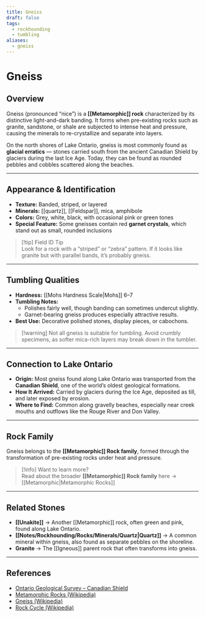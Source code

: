 ```yaml
---
title: Gneiss
draft: false
tags:
  - rockhounding
  - tumbling
aliases:
  - gneiss
---
```

# Gneiss

## Overview
Gneiss (pronounced “nice”) is a **[[Metamorphic]] rock** characterized by its distinctive light-and-dark banding. It forms when pre-existing rocks such as granite, sandstone, or shale are subjected to intense heat and pressure, causing the minerals to re-crystallize and separate into layers.  

On the north shores of Lake Ontario, gneiss is most commonly found as **glacial erratics** — stones carried south from the ancient Canadian Shield by glaciers during the last Ice Age. Today, they can be found as rounded pebbles and cobbles scattered along the beaches.

---

## Appearance & Identification
- **Texture:** Banded, striped, or layered  
- **Minerals:** [[quartz]], [[Feldspar]], mica, amphibole  
- **Colors:** Grey, white, black, with occasional pink or green tones  
- **Special Feature:** Some gneisses contain red **garnet crystals**, which stand out as small, rounded inclusions  

> [!tip] Field ID Tip  
> Look for a rock with a “striped” or “zebra” pattern. If it looks like granite but with parallel bands, it’s probably gneiss.  

---

## Tumbling Qualities
- **Hardness:** [[Mohs Hardness Scale|Mohs]] 6–7  
- **Tumbling Notes:**  
  - Polishes fairly well, though banding can sometimes undercut slightly.  
  - Garnet-bearing gneiss produces especially attractive results.  
- **Best Use:** Decorative polished stones, display pieces, or cabochons.  

> [!warning] Not all gneiss is suitable for tumbling. Avoid crumbly specimens, as softer mica-rich layers may break down in the tumbler.  

---

## Connection to Lake Ontario
- **Origin:** Most gneiss found along Lake Ontario was transported from the **Canadian Shield**, one of the world’s oldest geological formations.  
- **How It Arrived:** Carried by glaciers during the Ice Age, deposited as till, and later exposed by erosion.  
- **Where to Find:** Common along gravelly beaches, especially near creek mouths and outflows like the Rouge River and Don Valley.  

---

## Rock Family
Gneiss belongs to the **[[Metamorphic]] Rock family**, formed through the transformation of pre-existing rocks under heat and pressure.  

> [!info] Want to learn more?  
> Read about the broader **[[Metamorphic]] Rock family** here → [[Metamorphic|Metamorphic Rocks]]  

---

## Related Stones
- **[[Unakite]]** → Another [[Metamorphic]] rock, often green and pink, found along Lake Ontario.  
- **[[Notes/Rockhounding/Rocks/Minerals/Quartz|Quartz]]** → A common mineral within gneiss, also found as separate pebbles on the shoreline.  
- **Granite** → The [[Igneous]] parent rock that often transforms into gneiss.  

---

## References
- [Ontario Geological Survey – Canadian Shield](https://www.ontario.ca/page/geology-ontario)  
- [Metamorphic Rocks (Wikipedia)](https://en.wikipedia.org/wiki/Metamorphic_rock)  
- [Gneiss (Wikipedia)](https://en.wikipedia.org/wiki/Gneiss)  
- [Rock Cycle (Wikipedia)](https://en.wikipedia.org/wiki/Rock_cycle)  
